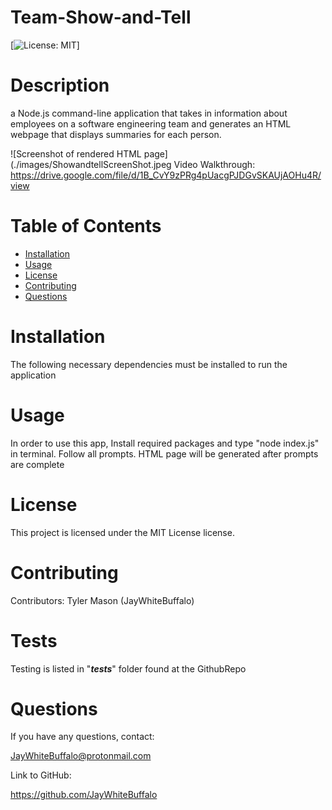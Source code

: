 
# Team-Show-and-Tell
[![License: MIT](https://img.shields.io/badge/License-MIT-yellow.svg)]
# Description
a Node.js command-line application that takes in information about employees on a software engineering team and generates an HTML webpage that displays summaries for each person. 

![Screenshot of rendered HTML page](./images/ShowandtellScreenShot.jpeg 
Video Walkthrough: 
https://drive.google.com/file/d/1B_CvY9zPRg4pUacgPJDGvSKAUjAOHu4R/view 
# Table of Contents
* [Installation](#installation)
* [Usage](#usage)
* [License](#license)
* [Contributing](#contributing)
* [Questions](#questions)
# Installation
The following necessary dependencies must be installed to run the application
# Usage
In order to use this app, Install required packages and type "node index.js" in terminal. Follow all prompts. HTML page will be generated after prompts are complete
# License
This project is licensed under the MIT License license.
# Contributing
Contributors: Tyler Mason (JayWhiteBuffalo)
# Tests
Testing is listed in "___tests___" folder found at the GithubRepo
# Questions
If you have any questions, contact:

 JayWhiteBuffalo@protonmail.com

 Link to GitHub:

https://github.com/JayWhiteBuffalo
